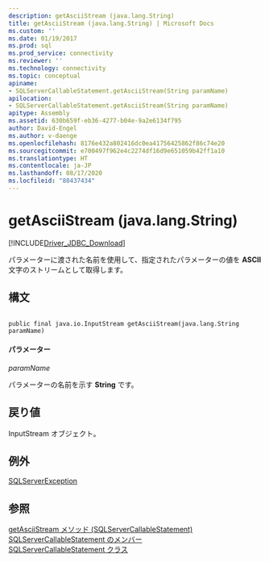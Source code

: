 ```yaml
---
description: getAsciiStream (java.lang.String)
title: getAsciiStream (java.lang.String) | Microsoft Docs
ms.custom: ''
ms.date: 01/19/2017
ms.prod: sql
ms.prod_service: connectivity
ms.reviewer: ''
ms.technology: connectivity
ms.topic: conceptual
apiname:
- SQLServerCallableStatement.getAsciiStream(String paramName)
apilocation:
- SQLServerCallableStatement.getAsciiStream(String paramName)
apitype: Assembly
ms.assetid: 630b659f-eb36-4277-b04e-9a2e6134f795
author: David-Engel
ms.author: v-daenge
ms.openlocfilehash: 8176e432a802416dc0ea41756425862f86c74e20
ms.sourcegitcommit: e700497f962e4c2274df16d9e651059b42ff1a10
ms.translationtype: HT
ms.contentlocale: ja-JP
ms.lasthandoff: 08/17/2020
ms.locfileid: "88437434"
---
```

# <a name="getasciistream-javalangstring"></a>getAsciiStream (java.lang.String)
[!INCLUDE[Driver_JDBC_Download](../../../includes/driver_jdbc_download.md)]

  パラメーターに渡された名前を使用して、指定されたパラメーターの値を **ASCII** 文字のストリームとして取得します。  
  
## <a name="syntax"></a>構文  
  
```  
  
public final java.io.InputStream getAsciiStream(java.lang.String paramName)  
```  
  
#### <a name="parameters"></a>パラメーター  
 *paramName*  
  
 パラメーターの名前を示す **String** です。  
  
## <a name="return-value"></a>戻り値  
 InputStream オブジェクト。  
  
## <a name="exceptions"></a>例外  
 [SQLServerException](../../../connect/jdbc/reference/sqlserverexception-class.md)  
  
## <a name="see-also"></a>参照  
 [getAsciiStream メソッド &#40;SQLServerCallableStatement&#41;](../../../connect/jdbc/reference/getasciistream-method-sqlservercallablestatement.md)   
 [SQLServerCallableStatement のメンバー](../../../connect/jdbc/reference/sqlservercallablestatement-members.md)   
 [SQLServerCallableStatement クラス](../../../connect/jdbc/reference/sqlservercallablestatement-class.md)  
  
  
